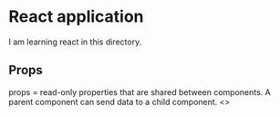 # React application 

I am learning react in this directory.

## Props

props = read-only properties that are shared between components. A parent component can send data to a child component. <<component key=value />>

